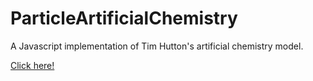 ParticleArtificialChemistry
===========================

A Javascript implementation of Tim Hutton's artificial chemistry model.

[Click here!](https://modelingoriginsoflife.github.io/ParticleArtificialChemistry/)


